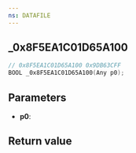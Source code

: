 ```yaml
---
ns: DATAFILE
---
```

## _0x8F5EA1C01D65A100

```c
// 0x8F5EA1C01D65A100 0x9DB63CFF
BOOL _0x8F5EA1C01D65A100(Any p0);
```


## Parameters
* **p0**: 

## Return value
